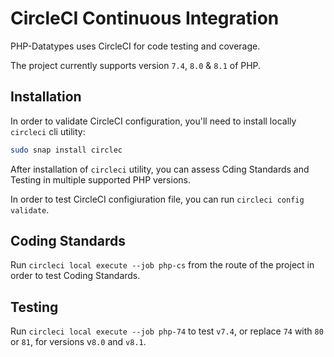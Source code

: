 # CircleCI Continuous Integration

PHP-Datatypes uses CircleCI for code testing and coverage.

The project currently supports version `7.4`, `8.0` & `8.1` of PHP.

## Installation

In order to validate CircleCI configuration, you'll need to install locally `circleci` cli utility:

```bash
sudo snap install circlec
```

After installation of `circleci` utility, you can assess Cding Standards and Testing in multiple supported PHP versions.

In order to test CircleCI configiuration file, you can run `circleci config validate`.

## Coding Standards

Run `circleci local execute --job php-cs` from the route of the project in order to test Coding Standards.

## Testing

Run `circleci local execute --job php-74` to test `v7.4`, or replace `74` with `80` or `81`, for versions v`8.0` and `v8.1`.
